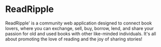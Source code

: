 # ReadRipple
ReadRipple' is a community web application designed to connect book lovers, where you can exchange, sell, buy, borrow, lend, and share your passion for old and used books with other like-minded individuals. It's all about promoting the love of reading and the joy of sharing stories!
